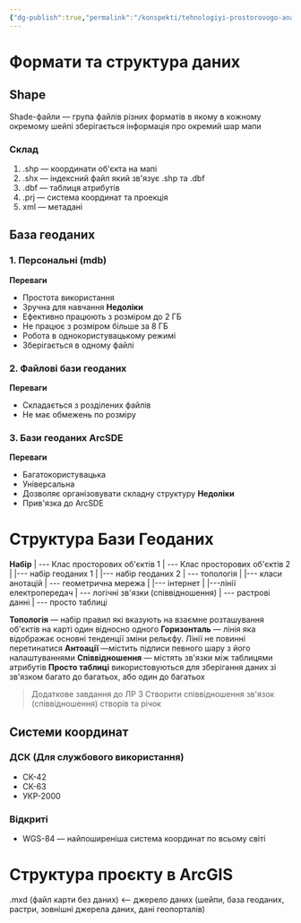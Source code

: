 ```yaml
---
{"dg-publish":true,"permalink":"/konspekti/tehnologiyi-prostorovogo-analizu-dannih/3-osnovi-roboti-z-arc-gis/"}
---
```



# Формати та структура даних
## Shape
Shade-файли — група файлів різних форматів в якому в кожному окремому шейпі зберігається інформація про окремий шар мапи

### Склад
1. .shp — координати об'єкта на мапі
2. .shx — індексний файл який зв'язує .shp та .dbf
3. .dbf — таблиця атрибутів
4. .prj — система координат та проекція
5. xml — метадані

## База геоданих

### 1. Персональні (mdb)
**Переваги**
- Простота використання
- Зручна для навчання
  **Недоліки**
- Ефективно працюють з розміром до 2 ГБ
- Не працює з розміром більше за 8 ГБ
- Робота в однокористувацькому режимі
- Зберігається в одному файлі
### 2. Файлові бази геоданих
**Переваги**
- Складається з розділених файлів
- Не має обмежень по розміру
### 3. Бази геоданих ArcSDE
**Переваги**
- Багатокористувацька
- Універсальна
- Дозволяє організовувати складну структуру
  **Недоліки**
- Прив'язка до ArcSDE

# Структура Бази Геоданих
**Набір**
| --- Клас просторових об'єктів 1
| --- Клас просторових об'єктів 2
|      |--- набір геоданих 1
|      |--- набір геоданих 2
| --- топологія
|      |--- класи анотацій
| --- геометрична мережа
|      |--- інтернет
|      |---лінії електропередач
| --- логічні зв'язки (співвідношення)
| --- растрові данні
| --- просто таблиці

**Топологія** — набір правил які вказують на взаємне розташування об'єктів на карті один відносно одного
**Горизонталь** — лінія яка відображає основні тенденції зміни рельєфу. Лінії не повинні перетинатися
**Антоації** —містить підписи певного шару з його налаштуваннями
**Співвідношення** — містять зв'язки між таблицями атрибутів
**Просто таблиці** використовуються для зберігання даних зі зв'язком багато до багатьох, або один до багатьох

> Додаткове завдання до ЛР 3
> Створити співвідношення зв'язок (співвідношення) створів та річок

## Системи координат
### ДСК (Для службового використання)
- СК-42
- СК-63
- УКР-2000
### Відкриті
- WGS-84 — найпоширеніша система координат по всьому світі
# Структура проєкту в ArcGIS
.mxd (файл карти без даних) <-- джерело даних (шейпи, база геоданих, растри, зовнішні джерела даних, дані геопорталів)
